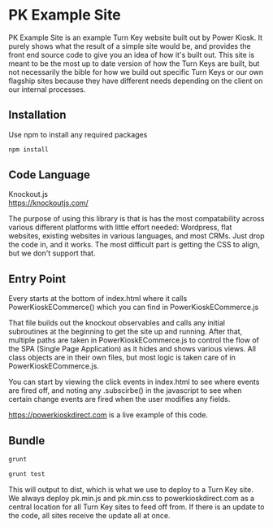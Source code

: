 # PK Example Site

PK Example Site is an example Turn Key website built out by Power Kiosk.  It purely shows what the result of a simple site would be, and provides the front end source code to give you an idea of how it's built out.  This site is meant to be the most up to date version of how the Turn Keys are built, but not necessarily the bible for how we build out specific Turn Keys or our own flagship sites because they have different needs depending on the client on our internal processes.

## Installation

Use npm to install any required packages

```bash
npm install
```

## Code Language

Knockout.js  
https://knockoutjs.com/

The purpose of using this library is that is has the most compatability across various different platforms with little effort needed: Wordpress, flat websites, existing websites in various languages, and most CRMs.  Just drop the code in, and it works.  The most difficult part is getting the CSS to align, but we don't support that.

## Entry Point
Every starts at the bottom of index.html where it calls PowerKioskECommerce() which you can find in PowerKioskECommerce.js

That file builds out the knockout observables and calls any initial subroutines at the beginning to get the site up and running.  After that, multiple paths are taken in PowerKioskECommerce.js to control the flow of the SPA (Single Page Application) as it hides and shows various views.  All class objects are in their own files, but most logic is taken care of in PowerKioskECommerce.js.

You can start by viewing the click events in index.html to see where events are fired off, and noting any .subscirbe() in the javascript to see when certain change events are fired when the user modifies any fields.

https://powerkioskdirect.com is a live example of this code.

## Bundle

```bash
grunt
```

```bash
grunt test
```

This will output to dist, which is what we use to deploy to a Turn Key site.  We always deploy pk.min.js and pk.min.css to powerkioskdirect.com as a central location for all Turn Key sites to feed off from.  If there is an update to the code, all sites receive the update all at once.